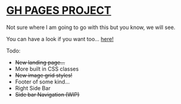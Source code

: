# [GH PAGES PROJECT](http://cerebr4l.github.io/CEREBB-PAGES/)

Not sure where I am going to go with this but you know, we will see.

You can have a look if you want too... [here!](http://cerebr4l.github.io/CEREBB-PAGES/)

Todo: 
- ~~New landing page...~~
- More built in CSS classes
- ~~New image grid styles!~~
- Footer of some kind...
- Right Side Bar 
- ~~Side bar Navigation (WIP)~~

